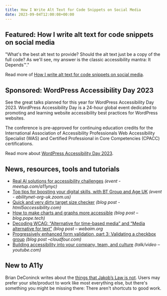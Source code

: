 ```yaml
---
title: How I Write Alt Text for Code Snippets on Social Media
date: 2023-09-04T12:00:08+00:00
---
```


## Featured: How I write alt text for code snippets on social media

"What's the best alt text to provide? Should the alt text just be a copy of the full code? As we'll see, my answer is the classic accessibility mantra: It Depends™."

Read more of [How I write alt text for code snippets on social media](https://benmyers.dev/blog/code-snippet-alt-text/).

## Sponsored: WordPress Accessibility Day 2023

See the great talks planned for this year for WordPress Accessibility Day 2023. WordPress Accessibility Day is a 24-hour global event dedicated to promoting and learning website accessibility best practices for WordPress websites.

The conference is pre-approved for continuing education credits for the International Association of Accessibility Professionals Web Accessibility Specialist (WAS) and Certified Professional in Core Competencies (CPACC) certifications.

Read more about [WordPress Accessibility Day 2023](https://2023.wpaccessibility.day/schedule/?utm_source=a11yweekly&utm_medium=sponsored).

## News, resources, tools and tutorials

- [Real Al solutions for accessibility challenges](https://www.meetup.com/a11ynyc/events/294741485/) *(event - meetup.com/a11ynyc)*
- [Top tips for boosting your digital skills, with BT Group and Age UK](https://abilitynet-org-uk.zoom.us/webinar/register/1716913967352/WN_vJDWvxRaS56YCXxyLh8mdQ#/registration) *(event - abilitynet-org-uk.zoom.us)*
- [Quick and very dirty target size checker](https://html5accessibility.com/stuff/2023/08/28/quick-and-very-dirty-target-size-checker/) *(blog post - html5accessibility.com)*
- [How to make charts and graphs more accessible](https://blog.pope.tech/2023/08/31/how-to-make-charts-and-graphs-more-accessible/) *(blog post – blog.pope.tech)*
- [Decoding WCAG: “Alternative for time-based media” and “Media alternative for text”](https://webaim.org/blog/media-alternative/) *(blog post – webaim.org*
- [Progressively enhanced form validation, part 3: Validating a checkbox group](https://cloudfour.com/thinks/progressively-enhanced-form-validation-part-3-validating-a-checkbox-group/) *(blog post –cloudfour.com)*
- [Building accessibility into your company, team, and culture](https://www.youtube.com/watch?v=H8c8OVozjeE) *(talk/video – youtube.com)*

## New to A11y

Brian DeConinck writes about the [things that Jakob’s Law is not](https://www.briandeconinck.com/things-that-jakobs-law-is-not/). Users may prefer your site/product to work like most everything else, but there's something you might be missing there: There aren't shortcuts to good work.
